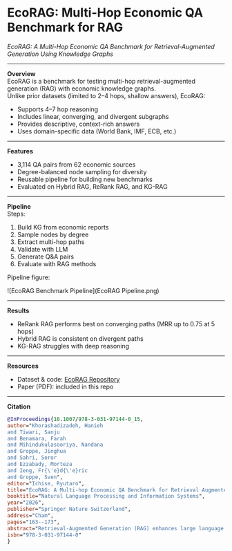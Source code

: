 # EcoRAG: Multi-Hop Economic QA Benchmark for RAG  

*EcoRAG: A Multi-Hop Economic QA Benchmark for Retrieval-Augmented Generation Using Knowledge Graphs*  

---

**Overview**  
EcoRAG is a benchmark for testing multi-hop retrieval-augmented generation (RAG) with economic knowledge graphs.  
Unlike prior datasets (limited to 2–4 hops, shallow answers), EcoRAG:  
- Supports 4–7 hop reasoning  
- Includes linear, converging, and divergent subgraphs  
- Provides descriptive, context-rich answers  
- Uses domain-specific data (World Bank, IMF, ECB, etc.)  

---

**Features**  
- 3,114 QA pairs from 62 economic sources  
- Degree-balanced node sampling for diversity  
- Reusable pipeline for building new benchmarks  
- Evaluated on Hybrid RAG, ReRank RAG, and KG-RAG  

---

**Pipeline**  
Steps:  
1. Build KG from economic reports  
2. Sample nodes by degree  
3. Extract multi-hop paths  
4. Validate with LLM  
5. Generate Q&A pairs  
6. Evaluate with RAG methods  

Pipeline figure:  

![EcoRAG Benchmark Pipeline](EcoRAG Pipeline.png)  

---

**Results**  
- ReRank RAG performs best on converging paths (MRR up to 0.75 at 5 hops)  
- Hybrid RAG is consistent on divergent paths  
- KG-RAG struggles with deep reasoning  

---

**Resources**  
- Dataset & code: [EcoRAG Repository](https://github.com/haniehkh18/EcoRAG)  
- Paper (PDF): included in this repo  

---

**Citation**  
```bibtex
@InProceedings{10.1007/978-3-031-97144-0_15,
author="Khorashadizadeh, Hanieh
and Tiwari, Sanju
and Benamara, Farah
and Mihindukulasooriya, Nandana
and Groppe, Jinghua
and Sahri, Soror
and Ezzabady, Morteza
and Ieng, Fr{\'e}d{\'e}ric
and Groppe, Sven",
editor="Ichise, Ryutaro",
title="EcoRAG: A Multi-hop Economic QA Benchmark for Retrieval Augmented Generation Using Knowledge Graphs",
booktitle="Natural Language Processing and Information Systems",
year="2026",
publisher="Springer Nature Switzerland",
address="Cham",
pages="163--173",
abstract="Retrieval-Augmented Generation (RAG) enhances large language models (LLMs) by integrating external knowledge retrieval. However, existing multi-hop RAG benchmarks are limited by shallow reasoning depth, simple retrieval structures, and non-descriptive answers. We introduce EcoRAG, a novel multi-hop economic QA benchmark built on knowledge graphs (KGs). EcoRAG extends retrieval depth to seven-hop reasoning, incorporates complex subgraph structures, and leverages domain-specific economic knowledge. It enables a more realistic evaluation of retrieval and reasoning by bridging the gap between structured knowledge sources and generative models, while also providing a reusable benchmark to advance multi-hop RAG research.",
isbn="978-3-031-97144-0"
}

